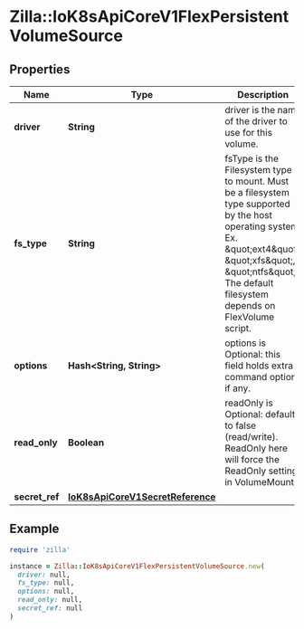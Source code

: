 # Zilla::IoK8sApiCoreV1FlexPersistentVolumeSource

## Properties

| Name | Type | Description | Notes |
| ---- | ---- | ----------- | ----- |
| **driver** | **String** | driver is the name of the driver to use for this volume. |  |
| **fs_type** | **String** | fsType is the Filesystem type to mount. Must be a filesystem type supported by the host operating system. Ex. \&quot;ext4\&quot;, \&quot;xfs\&quot;, \&quot;ntfs\&quot;. The default filesystem depends on FlexVolume script. | [optional] |
| **options** | **Hash&lt;String, String&gt;** | options is Optional: this field holds extra command options if any. | [optional] |
| **read_only** | **Boolean** | readOnly is Optional: defaults to false (read/write). ReadOnly here will force the ReadOnly setting in VolumeMounts. | [optional] |
| **secret_ref** | [**IoK8sApiCoreV1SecretReference**](IoK8sApiCoreV1SecretReference.md) |  | [optional] |

## Example

```ruby
require 'zilla'

instance = Zilla::IoK8sApiCoreV1FlexPersistentVolumeSource.new(
  driver: null,
  fs_type: null,
  options: null,
  read_only: null,
  secret_ref: null
)
```

